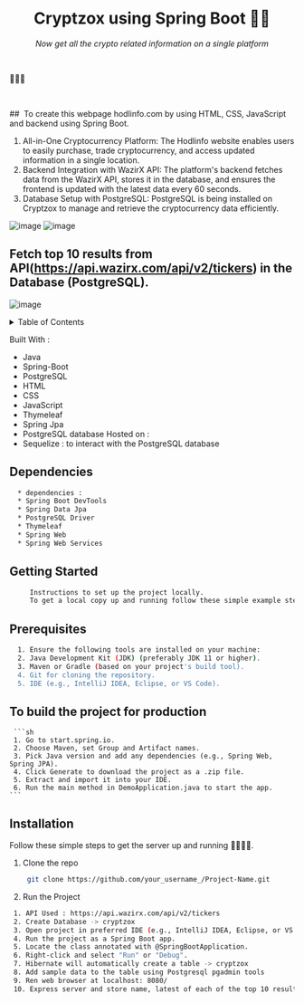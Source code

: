 <h1 align="center">Cryptzox using Spring Boot 🧮🚀</h1>
<p align="center"><i>Now get all the crypto related information on a single platform</i></p>

<br>

<p></i> 👨🏽‍💻 </p>
<br>

##  To create this webpage hodlinfo.com by using HTML, CSS, JavaScript and backend using Spring Boot.
 1. All-in-One Cryptocurrency Platform: The Hodlinfo website enables users to easily purchase, trade cryptocurrency, and access updated information in a single location.
2.  Backend Integration with WazirX API: The platform's backend fetches data from the WazirX API, stores it in the database, and ensures the frontend is updated with the latest data every 60 seconds.
3.  Database Setup with PostgreSQL: PostgreSQL is being installed on Cryptzox to manage and retrieve the cryptocurrency data efficiently.

![image](https://github.com/user-attachments/assets/775c20c1-7de6-4af6-933c-7946a7593964)
![image](https://github.com/user-attachments/assets/65b1e0ea-f023-4f15-9c16-4efcf6fc2b2e)



## Fetch top 10 results from API(https://api.wazirx.com/api/v2/tickers) in the Database (PostgreSQL).
![image](https://github.com/user-attachments/assets/84bfaaf8-dfbe-4941-b6a2-a0fbd4fdc2eb)
 

<!-- TABLE OF CONTENTS -->
<details>
  <summary>Table of Contents</summary>
  <ol>
    <li>
      <a href="#about-the-project">About The Project</a>
      <ul>
        <li><a href="#built-with">Built With</a></li>
      </ul>
    </li>
    <li>
      <a href="#getting-started">Getting Started</a>
      <ul>
        <li><a href="#prerequisites">Prerequisites</a></li>
        <li><a href="#installation">Installation</a></li>
      </ul>
    </li>
    <li><a href="#usage">Usage</a></li>
    <li><a href="#roadmap">Roadmap</a></li>>
  </ol>
</details>

  Built With : 
  * Java 
  * Spring-Boot
  * PostgreSQL
  * HTML
  * CSS
  * JavaScript
  * Thymeleaf
  * Spring Jpa
  * PostgreSQL database Hosted on : 
  * Sequelize : to interact with the PostgreSQL database

  ## Dependencies
  ```sh
    * dependencies : 
    * Spring Boot DevTools
    * Spring Data Jpa
    * PostgreSQL Driver
    * Thymeleaf
    * Spring Web
    * Spring Web Services
   ```
  
 <!-- GETTING STARTED -->
  ## Getting Started
  ```sh
       Instructions to set up the project locally.
       To get a local copy up and running follow these simple example steps.
 ```

   ## Prerequisites
   ```sh
     1. Ensure the following tools are installed on your machine:
     2. Java Development Kit (JDK) (preferably JDK 11 or higher).
     3. Maven or Gradle (based on your project's build tool).
     4. Git for cloning the repository.
     5. IDE (e.g., IntelliJ IDEA, Eclipse, or VS Code).

  ```
   ## To build the project for production
     ```sh
     1. Go to start.spring.io.
     2. Choose Maven, set Group and Artifact names.
     3. Pick Java version and add any dependencies (e.g., Spring Web, Spring JPA).
     4. Click Generate to download the project as a .zip file.
     5. Extract and import it into your IDE.
     6. Run the main method in DemoApplication.java to start the app.
    ```
 ## Installation 
   Follow these simple steps to get the server up and running 👾🧮🚀✅.
  1. Clone the repo
     
     ```sh
      git clone https://github.com/your_username_/Project-Name.git
     ```
  2. Run the Project
   ```sh
    1. API Used : https://api.wazirx.com/api/v2/tickers
    2. Create Database -> cryptzox
    3. Open project in preferred IDE (e.g., IntelliJ IDEA, Eclipse, or VS Code).
    4. Run the project as a Spring Boot app.
    5. Locate the class annotated with @SpringBootApplication.
    6. Right-click and select "Run" or "Debug".
    7. Hibernate will automatically create a table -> cryptzox
    8. Add sample data to the table using Postgresql pgadmin tools
    9. Ren web browser at localhost: 8080/
    10. Express server and store name, latest of each of the top 10 results of the database, buy, sell, volume and base_unit in the database (PostgreSQL).
   ```



  
